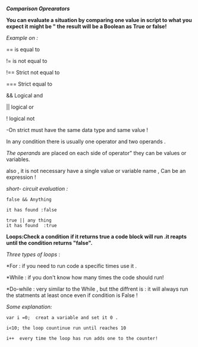 ***Comparison Oprearators***

**You can evaluate a situation by comparing one value in script to what you expect it might be " the result will be a Boolean as True or false!** 

*Example on  :* 

==  is equal to 

!= is not equal to

!==  Strict not equal to

=== Strict equal to 

&& Logical and 

|| logical or 

! logical not

-On strict must have the same data type and same value !

 In any condition there is usually one operator and two operands . 

 *The operands* are placed on each side of operator" they can be values or variables.

also , it is not necessary have a single value or variable name , Can be an expression !


*short- circuit evaluation :*

```
false && Anything

it has found :false 

true || any thing 
it has found  :true 
```
**Loops:Check a condition if it returns true a code block will run .it reapts until the condition returns "false".**

*Three types of loops* :

 
*For : if you need to run code a specific times use  it .

*While : if you don't know how many times the code should run!

*Do-while : very similar to the While , but tthe diffrent is : it will always run the statments at least once even if condition is False !

 *Some explanation:* 
```
var i =0;  creat a variable and set it 0 .

i<10; the loop countinue run until reaches 10 

i++  every time the loop has run adds one to the counter!


```





